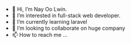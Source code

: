 - 👋 Hi, I’m Nay Oo Lwin.
- 👀 I’m interested in full-stack web developer.
- 🌱 I’m currently learning laravel
- 💞️ I’m looking to collaborate on huge company
- 📫 How to reach me ...

<!---
Konay812020/Konay812020 is a ✨ special ✨ repository because its `README.md` (this file) appears on your GitHub profile.
You can click the Preview link to take a look at your changes.
--->
